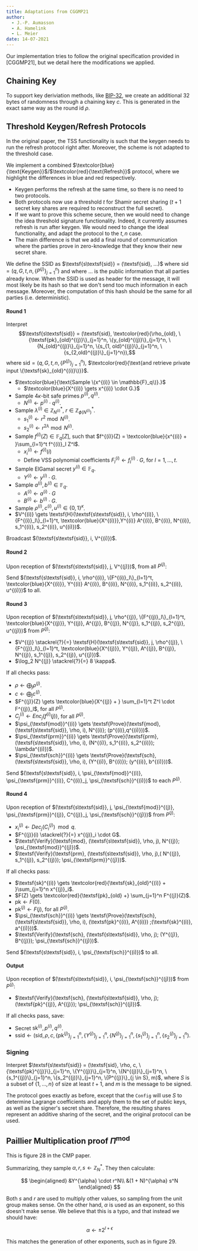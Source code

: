 ```yaml
---
title: Adaptations from CGGMP21
author:
  - J.-P. Aumasson
  - A. Hamelink
  - L. Meier
date: 14-07-2021
---
```


Our implementation tries to follow the original specification provided in [CGGMP21], but we detail here the modifications we applied.

## Chaining Key

To support key deriviation methods, like
[BIP-32](https://github.com/bitcoin/bips/blob/master/bip-0032.mediawiki), we create an
additional 32 bytes of randomness through a chaining key $c$. This is generated in the
exact same way as the round id $\rho$.

## Threshold Keygen/Refresh Protocols

In the original paper, the TSS functionality is such that the keygen needs to run the refresh protocol right after.
Moreover, the scheme is not adapted to the threshold case.

We implement a combined $\textcolor{blue}{\text{Keygen}}$/$\textcolor{red}{\text{Refresh}}$ protocol, where we highlight the differences in blue and red respectively.

- Keygen performs the refresh at the same time, so there is no need to two protocols.
- Both protocols now use a threshold $t$ for Shamir secret sharing ($t+1$ secret key shares are required to reconstruct the full secret).
- If we want to prove this scheme secure, then we would need to change the idea threshold signature functionality. Indeed, it currently assumes refresh is run after keygen. We would need to change the ideal functionality, and adapt the protocol to the $t,n$ case.
- The main difference is that we add a final round of communication where the parties prove in zero-knowledge that they know their new secret share.

We define the SSID as $\textsf{s\textsf{sid}} = (\textsf{sid}, ...)$ where $\textsf{sid} = (q, G, t, n, \{P^{(j)}\}_{j=1}^n)$ and where $...$ is the public information that all parties already know.
When the SSID is used as header for the message, it will most likely be its hash so that we don't send too much information in each message.
Moreover, the computation of this hash should be the same for all parties (i.e. deterministic).

#### Round 1

Interpret
$$\textsf{s\textsf{sid}} = (\textsf{sid}, \textcolor{red}{\rho_{old}, \{\textsf{pk}_{old}^{(j)}\}_{j=1}^n, \{y_{old}^{(j)}\}_{j=1}^n, \{N_{old}^{(j)}\}_{j=1}^n, \{s_{1, old}^{(j)}\}_{j=1}^n, \{s_{2,old}^{(j)}\}_{j=1}^n}),$$
where $\textsf{sid} = (q, G, t, n, \{P^{(j)}\}_{j=1}^n)$,
$\textcolor{red}{\text{and retrieve private input \(\textsf{sk}_{old}^{(i)}\)}}$.

- $\textcolor{blue}{\text{Sample  \(x^{(i)} \in \mathbb{F}_q\)}.}$
  - $\textcolor{blue}{X^{(i)} \gets x^{(i)} \cdot G.}$
- Sample $4\kappa$-bit safe primes $p^{(i)}, q^{(i)}$.
  - $N^{(i)} \gets p^{(i)}\cdot q^{(i)}$.
- Sample $\lambda^{(i)} \in \mathbb{Z}^*_{N^{(i)}}$, $r \in \mathbb{Z}^*_{\phi(N^{(i)})}$.
  - $s_1^{(i)} \gets r^{2} \bmod{N^{(i)}}$.
  - $s_2^{(i)} \gets r^{2\lambda} \bmod{N^{(i)}}$.
- Sample $f^{(i)}(Z) \in \mathbb{F}_q[Z]$, such that $f^{(i)}(Z) = \textcolor{blue}{x^{(i)} + }\sum_{l=1}^t f^{(i)}_l Z^l$.
  - $x_i^{(i)} \gets f^{(i)}(i)$
  - Define VSS polynomial coefficients $F^{(i)}_l \gets f^{(i)}_l \cdot G$, for $l = 1, \ldots, t$.
- Sample ElGamal secret $y^{(i)} \in \mathbb{F}_q$.
  - $Y^{(i)} \gets y^{(i)} \cdot G$.
- Sample $a^{(i)}, b^{(i)} \in \mathbb{F}_q$.
  - $A^{(i)} \gets a^{(i)} \cdot G$
  - $B^{(i)} \gets b^{(i)} \cdot G$.
- Sample $\rho^{(i)}, c^{(i)}, u^{(i)} \in \{0,1\}^\kappa$.
- $V^{(i)} \gets \textsf{H}(\textsf{s\textsf{sid}}, i, \rho^{(i)}, \{F^{(i)}_l\}_{l=1}^t, \textcolor{blue}{X^{(i)}},Y^{(i)} A^{(i)}, B^{(i)}, N^{(i)}, s_1^{(i)}, s_2^{(i)}, u^{(i)})$.

Broadcast $(\textsf{s\textsf{sid}}, i, V^{(i)})$.

#### Round 2

Upon reception of $(\textsf{s\textsf{sid}}, j, V^{(j)})$, from all $P^{(j)}$:

Send $(\textsf{s\textsf{sid}}, i, \rho^{(i)}, \{F^{(i)}_l\}_{l=1}^t, \textcolor{blue}{X^{(i)}}, Y^{(i)} A^{(i)}, B^{(i)}, N^{(i)}, s_1^{(i)}, s_2^{(i)}, u^{(i)})$ to all.

#### Round 3

Upon reception of $(\textsf{s\textsf{sid}}, j, \rho^{(j)}, \{F^{(j)}_l\}_{l=1}^t, \textcolor{blue}{X^{(j)}}, Y^{(j)}, A^{(j)}, B^{(j)}, N^{(j)}, s_1^{(j)}, s_2^{(j)}, u^{(j)})$ from $P^{(j)}$:

- $V^{(j)} \stackrel{?}{=} \textsf{H}(\textsf{s\textsf{sid}}, j, \rho^{(j)}, \{F^{(j)}_l\}_{l=1}^t, \textcolor{blue}{X^{(j)}}, Y^{(j)}, A^{(j)}, B^{(j)}, N^{(j)}, s_1^{(j)}, s_2^{(j)}, u^{(j)})$.
- $\log_2 N^{(j)} \stackrel{?}{=} 8 \kappa$.

If all checks pass:

- $\rho \gets \bigoplus_j \rho^{(j)}$.
- $c \gets \bigoplus_j c^{(j)}$.
- $F^{(j)}(Z) \gets \textcolor{blue}{X^{(j)} + } \sum_{l=1}^t Z^l \cdot F^{(j)}_l$, for all $P^{(j)}$.
- $C^{(i)}_j \gets Enc_j(f^{(i)}(j))$, for all $P^{(j)}$.
- $\psi_{\textsf{mod}}^{(i)} \gets \textsf{Prove}(\textsf{mod}, (\textsf{s\textsf{sid}}, \rho, i), N^{(i)}; (p^{(i)},q^{(i)}))$.
- $\psi_{\textsf{prm}}^{(i)} \gets \textsf{Prove}(\textsf{prm}, (\textsf{s\textsf{sid}}, \rho, i), (N^{(i)}, s_1^{(i)}, s_2^{(i)}); \lambda^{(i)})$.
- $\psi_{\textsf{sch}}^{(i)} \gets \textsf{Prove}(\textsf{sch}, (\textsf{s\textsf{sid}}, \rho, i), (Y^{(i)}, B^{(i)}); (y^{(i)}, b^{(i)}))$.

Send $(\textsf{s\textsf{sid}}, i, \psi_{\textsf{mod}}^{(i)}, \psi_{\textsf{prm}}^{(i)}, C^{(i)}_j, \psi_{\textsf{sch}}^{(i)})$ to each $P^{(j)}$.

#### Round 4

Upon reception of $(\textsf{s\textsf{sid}}, j, \psi_{\textsf{mod}}^{(j)}, \psi_{\textsf{prm}}^{(j)}, C^{(j)}_j, \psi_{\textsf{sch}}^{(j)})$ from $P^{(j)}$:

- $x^{(j)}_i \gets Dec_j(C^{(j)}_i) \mod q$.
- $F^{(j)}(i) \stackrel{?}{=} x^{(j)}_i \cdot G$.
- $\textsf{Verify}(\textsf{mod}, (\textsf{s\textsf{sid}}, \rho, j), N^{(j)}; \psi_{\textsf{mod}}^{(j)})$.
- $\textsf{Verify}(\textsf{prm}, (\textsf{s\textsf{sid}}, \rho, j),( N^{(j)}, s_1^{(j)}, s_2^{(j)}); \psi_{\textsf{prm}}^{(j)})$.

If all checks pass:

- $\textsf{sk}^{(i)} \gets  \textcolor{red}{\textsf{sk}_{old}^{(i)} + }\sum_{j=1}^n x^{(j)}_i$.
- $F(Z) \gets \textcolor{red}{\textsf{pk}_{old} +} \sum_{j=1}^n F^{(j)}(Z)$.
- $\textsf{pk} \gets F(0)$.
- $\textsf{pk}^{(j)} \gets F(j)$, for all $P^{(j)}$.
- $\psi_{\textsf{sch}}^{(i)} \gets \textsf{Prove}(\textsf{sch}, (\textsf{s\textsf{sid}}, \rho, i), (\textsf{pk}^{(i)}, A^{(i)}) ;(\textsf{sk}^{(i)}, a^{(i)}))$.
- $\textsf{Verify}(\textsf{sch}, (\textsf{s\textsf{sid}}, \rho, j); (Y^{(j)}, B^{(j)}); \psi_{\textsf{sch}}^{(j)})$.

Send $(\textsf{s\textsf{sid}}, i, \psi_{\textsf{sch}}^{(i)})$ to all.

#### Output

Upon reception of $(\textsf{s\textsf{sid}}, i, \psi_{\textsf{sch}}^{(j)})$ from $P^{(j)}$:

- $\textsf{Verify}(\textsf{sch}, (\textsf{s\textsf{sid}}, \rho, j); (\textsf{pk}^{(j)}, A^{(j)}); \psi_{\textsf{sch}}^{(j)})$.

If all checks pass, save:

- Secret $\textsf{sk}^{(i)}, p^{(i)}, q^{(i)}$.
- $\textsf{s{sid}} \gets (\textsf{sid}, \rho, c, \{\textsf{pk}^{(j)}\}_{j=1}^n, \{Y^{(j)}\}_{j=1}^n, \{N^{(j)}\}_{j=1}^n, \{s_1^{(j)}\}_{j=1}^n, \{s_2^{(j)}\}_{j=1}^n)$.

### Signing

Interpret $\textsf{s\textsf{sid}} = (\textsf{sid}, \rho, c, \{\textsf{pk}^{(j)}\}_{j=1}^n, \{Y^{(j)}\}_{j=1}^n, \{N^{(j)}\}_{j=1}^n, \{s_1^{(j)}\}_{j=1}^n, \{s_2^{(j)}\}_{j=1}^n, \{P^{(j)}\}_{j \in S}, m)$,
where $S$ is a subset of $\{ 1, \ldots, n \}$ of size at least $t+1$, and $m$ is the message to be signed.

The protocol goes exactly as before, except that the `Config` will use $S$ to determine Lagrange coefficients and apply them to the set of public keys, as well as the signer's secret share.
Therefore, the resulting shares represent an additive sharing of the secret, and the original protocol can be used.

## Paillier Multiplication proof $\Pi^{\text{mod}}$

This is figure 28 in the CMP paper.

Summarizing, they sample $\alpha, r, s \leftarrow \mathbb{Z}_N^*$. They then calculate:

$$
\begin{aligned}
&Y^{\alpha} \cdot r^N\\
&(1 + N)^{\alpha} s^N
\end{aligned}
$$

Both $s$ and $r$ are used to multiply other values, so sampling from the
unit group makes sense. On the other hand, $\alpha$ is used as an exponent,
so this doesn't make sense. We believe that this is a typo, and that instead
we should have:

$$
\alpha \leftarrow \pm 2^{l + \epsilon}
$$

This matches the generation of other exponents, such as in figure 29.
